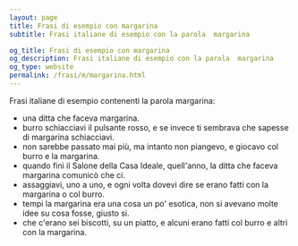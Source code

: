 ```yaml
---
layout: page
title: Frasi di esempio con margarina 
subtitle: Frasi italiane di esempio con la parola  margarina

og_title: Frasi di esempio con margarina 
og_description: Frasi italiane di esempio con la parola  margarina
og_type: website
permalink: /frasi/m/margarina.html
---
```


Frasi italiane di esempio contenenti la parola margarina:


- una ditta che faceva margarina.
- burro schiacciavi il pulsante rosso, e se invece ti sembrava che sapesse di margarina schiacciavi.
- non sarebbe passato mai più, ma intanto non piangevo, e giocavo col burro e la margarina.
- quando finì il Salone della Casa Ideale, quell'anno, la ditta che faceva margarina comunicò che ci.
- assaggiavi, uno a uno, e ogni volta dovevi dire se erano fatti con la margarina o col burro.
- tempi la margarina era una cosa un po' esotica, non si avevano molte idee su cosa fosse, giusto si.
- che c'erano sei biscotti, su un piatto, e alcuni erano fatti col burro e altri con la margarina.
